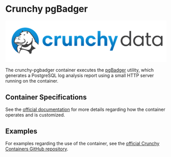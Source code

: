 # Crunchy pgBadger

![](https://raw.githubusercontent.com/CrunchyData/crunchy-containers/master/images/crunchy_logo.png)

The crunchy-pgbadger container executes the [pgBadger](http://dalibo.github.io/pgbadger/) utility, which generates a PostgreSQL log analysis report using a small HTTP server running on the container.

## Container Specifications

See the [official documentation](https://access.crunchydata.com/documentation/crunchy-containers/2.3.0/container-specifications/crunchy-pgbadger/) for more details regarding how the container operates and is customized.

## Examples

For examples regarding the use of the container, see the [official Crunchy Containers GitHub repository](https://github.com/CrunchyData/crunchy-containers/tree/master/examples/docker).
